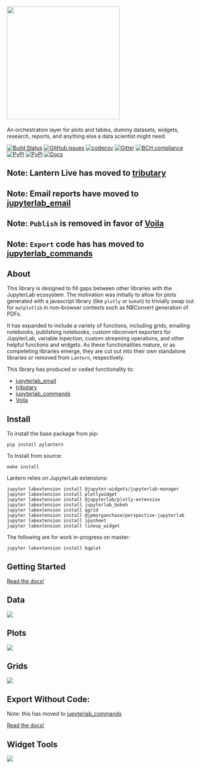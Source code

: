 # <a href="https://pylantern.readthedocs.io"><img src="docs/img/logo.png" width="300"></a>
An orchestration layer for plots and tables, dummy datasets, widgets, research, reports, and anything else a data scientist might need.

[![Build Status](https://github.com/timkpaine/lantern/workflows/Build%20Status/badge.svg)](https://github.com/timkpaine/lantern/actions/)
[![GitHub issues](https://img.shields.io/github/issues/timkpaine/lantern.svg)]()
[![codecov](https://codecov.io/gh/timkpaine/lantern/branch/master/graph/badge.svg)](https://codecov.io/gh/timkpaine/lantern)
[![Gitter](https://img.shields.io/gitter/room/nwjs/nw.js.svg)](https://gitter.im/pylantern/Lobby)
[![BCH compliance](https://bettercodehub.com/edge/badge/timkpaine/lantern?branch=master)](https://bettercodehub.com/)
[![PyPI](https://img.shields.io/pypi/l/pylantern.svg)](https://pypi.python.org/pypi/pylantern)
[![PyPI](https://img.shields.io/pypi/v/pylantern.svg)](https://pypi.python.org/pypi/pylantern)
[![Docs](https://img.shields.io/readthedocs/pylantern.svg)](https://pylantern.readthedocs.io)

<!-- [![Beerpay](https://beerpay.io/timkpaine/lantern/badge.svg?style=flat)](https://beerpay.io/timkpaine/lantern) -->


<!-- ![](https://raw.githubusercontent.com/timkpaine/lantern/master/docs/img/demo.gif) -->


## Note: Lantern Live has moved to [tributary](https://github.com/timkpaine/tributary)
## Note: Email reports have moved to [jupyterlab_email](https://github.com/timkpaine/jupyterlab_email)
## Note: `Publish` is removed in favor of [Voila](https://github.com/voila-dashboards/voila)
## Note: `Export` code has has moved to [jupyterlab_commands](https://github.com/timkpaine/jupyterlab_commands/)

## About
This library is designed to fill gaps between other libraries with the JupyterLab ecosystem. The motivation was initially to allow for plots generated with a javascript library (like `plotly` or `bokeh`) to trivially swap out for `matplotlib` in non-browser contexts such as NBConvert generation of PDFs. 

It has expanded to include a variety of functions, including grids, emailing notebooks, publishing notebooks, custom nbconvert exporters for JupyterLab, variable inpection, custom streaming operations, and other helpful functions and widgets. As these functionalities mature, or as competeting libraries emerge, they are cut out into their own standalone libraries or removed from `Lantern`, respectively. 

This library has produced or ceded functionality to:
- [jupyterlab_email](https://github.com/timkpaine/https://github.com/timkpaine/jupyterlab_email)
- [tributary](https://github.com/timkpaine/tributary)
- [jupyterlab_commands](https://github.com/timkpaine/jupyterlab_commands/)
- [Voila](https://github.com/voila-dashboards/voila)

## Install
To install the base package from pip:

`pip install pylantern`

To Install from source:

`make install`


Lantern relies on JupyterLab extensions:

```
jupyter labextension install @jupyter-widgets/jupyterlab-manager
jupyter labextension install plotlywidget
jupyter labextension install @jupyterlab/plotly-extension
jupyter labextension install jupyterlab_bokeh
jupyter labextension install qgrid
jupyter labextension install @jpmorganchase/perspective-jupyterlab
jupyter labextension install ipysheet
jupyter labextension install lineup_widget
```

The following are for work in-progress on master:

```
jupyter labextension install bqplot
```


## Getting Started
[Read the docs!](http://pylantern.readthedocs.io/en/latest/index.html)


## Data
![](https://raw.githubusercontent.com/timkpaine/lantern/master/docs/img/data.gif)

## Plots
![](https://raw.githubusercontent.com/timkpaine/lantern/master/docs/img/plot/plots.gif)

## Grids
![](https://raw.githubusercontent.com/timkpaine/lantern/master/docs/img/grids.gif)


## Export Without Code:
Note: this has moved to [jupyterlab_commands](https://github.com/timkpaine/jupyterlab_commands/)

[Read the docs!](http://pylantern.readthedocs.io/en/latest/index.html)

## Widget Tools
![](https://raw.githubusercontent.com/timkpaine/lantern/master/docs/img/widgets/widgets.gif)

